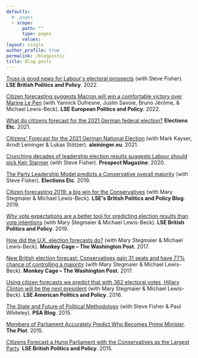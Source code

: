 ```yaml
---
defaults:
  # _pages
  - scope:
      path: ""
      type: pages
      values:
layout: single
author_profile: true
permalink: /blogposts/
title: Blog posts
---
```


[Truss is good news for Labour's electoral prospects](https://blogs.lse.ac.uk/politicsandpolicy/truss-is-good-news-for-labours-electoral-prospects/) (with Steve Fisher). **LSE British Politics and Policy**.  2022.

[Citizen forecasting suggests Macron will win a comfortable victory over Marine Le Pen](https://blogs.lse.ac.uk/europpblog/2022/04/22/citizen-forecasting-suggests-macron-will-win-a-comfortable-victory-over-marine-le-pen/) (with Yannick Dufresne, Justin Savoie, Bruno Jérôme, & Michael Lewis-Beck). **LSE European Politics and Policy**.  2022.

[What do citizens forecast for the 2021 German federal election?](https://electionsetc.com/2021/09/24/what-do-citizens-forecast-for-the-2021-german-federal-election/) **Elections Etc**.  2021.

[Citizens' Forecast for the 2021 German National Election](https://aleininger.eu/citizens_forecast2021/) (with Mark Kayser, Arndt Leininger & Lukas Stötzer). **aleininger.eu**.  2021.

[Crunching decades of leadership election results suggests Labour should pick Keir Starmer](https://www.prospectmagazine.co.uk/politics/crunching-decades-of-leadership-election-results-suggests-labour-should-pick-keir-starmer) (with Steve Fisher). **Prospect Magazine**.  2020.

[The Party Leadership Model predicts a Conservative overall majority](https://electionsetc.com/2019/12/10/the-party-leadership-model-predicts-a-conservative-overall-majority/) (with Steve Fisher). **Elections Etc**.  2019.

[Citizen forecasting 2019: a big win for the Conservatives](https://blogs.lse.ac.uk/politicsandpolicy/citizen-forecasting-2019-a-big-win-for-the-conservatives/) (with Mary Stegmaier & Michael Lewis-Beck). **LSE's British Politics and Policy Blog**.  2019.

[Why vote expectations are a better tool for predicting election results than vote intentions](https://blogs.lse.ac.uk/politicsandpolicy/vote-expections-vs-intentions/) (with Mary Stegmaier & Michael Lewis-Beck). **LSE British Politics and Policy**.  2019.

[How did the U.K. election forecasts do?](https://www.washingtonpost.com/news/monkey-cage/wp/2017/06/12/how-did-the-u-k-election-forecasts-do/?utm_term=.1a1fd20b8aa5) (with Mary Stegmaier & Michael Lewis-Beck).  **Monkey Cage – The Washington Post**.  2017.

[New British election forecast: Conservatives gain 31 seats and have 77% chance of controlling a majority](https://www.washingtonpost.com/news/monkey-cage/wp/2017/06/06/can-people-rather-than-pollsters-accurately-predict-thursdays-u-k-election/?utm_term=.ecb4475a19bb) (with Mary Stegmaier & Michael Lewis-Beck). **Monkey Cage – The Washington Post**.  2017.

[Using citizen forecasts we predict that with 362 electoral votes, Hillary Clinton will be the next president](https://blogs.lse.ac.uk/usappblog/2016/11/03/using-citizen-forecasts-we-predict-that-with-362-electoral-votes-hillary-clinton-will-be-the-next-president/) (with Mary Stegmaier & Michael Lewis-Beck).  **LSE American Politics and Policy**.  2016.

[The State and Future of Political Methodology](https://www.psa.ac.uk/psa/news/state-and-future-political-methodology) (with Steve Fisher & Paul Whiteley). **PSA Blog**.  2015.

[Members of Parliament Accurately Predict Who Becomes Prime Minister](http://www.the-plot.org/2015/07/03/members-of-parliament-accurately-predict-who-becomes-prime-minister/).  **The Plot**.  2015.

[Citizens Forecast a Hung Parliament with the Conservatives as the Largest Party](http://blogs.lse.ac.uk/politicsandpolicy/citizens-forecast-a-hung-parliament-with-the-conservatives-as-the-largest-party/).  **LSE British Politics and Policy**.  2015.